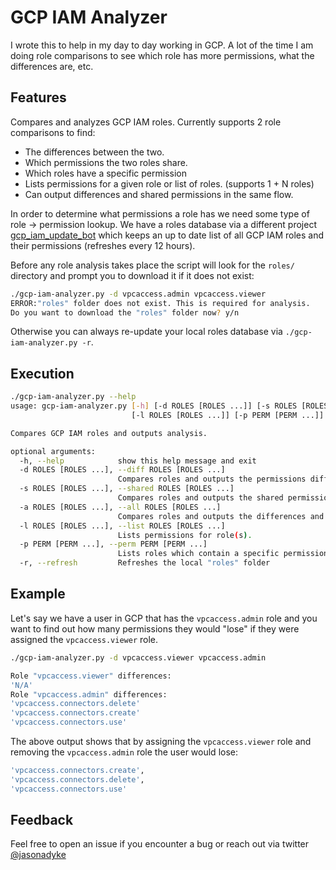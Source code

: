 # GCP IAM Analyzer

I wrote this to help in my day to day working in GCP. A lot of the time I am doing role comparisons to see which role has more permissions, what the differences are, etc.

## Features

Compares and analyzes GCP IAM roles. Currently supports 2 role comparisons to find:

- The differences between the two.
- Which permissions the two roles share.
- Which roles have a specific permission
- Lists permissions for a given role or list of roles. (supports 1 + N roles)
- Can output differences and shared permissions in the same flow.

In order to determine what permissions a role has we need some type of role -> permission lookup. We have a roles database via a different project [gcp_iam_update_bot](https://github.com/jdyke/gcp_iam_update_bot) which keeps an up to date list of all GCP IAM roles and their permissions (refreshes every 12 hours).

Before any role analysis takes place the script will look for the `roles/` directory and prompt you to download it if it does not exist:

```bash
./gcp-iam-analyzer.py -d vpcaccess.admin vpcaccess.viewer
ERROR:"roles" folder does not exist. This is required for analysis.
Do you want to download the "roles" folder now? y/n
```

Otherwise you can always re-update your local roles database via `./gcp-iam-analyzer.py -r`.

## Execution

```bash
./gcp-iam-analyzer.py --help
usage: gcp-iam-analyzer.py [-h] [-d ROLES [ROLES ...]] [-s ROLES [ROLES ...]] [-a ROLES [ROLES ...]]
                           [-l ROLES [ROLES ...]] [-p PERM [PERM ...]] [-r]

Compares GCP IAM roles and outputs analysis.

optional arguments:
  -h, --help            show this help message and exit
  -d ROLES [ROLES ...], --diff ROLES [ROLES ...]
                        Compares roles and outputs the permissions difference.
  -s ROLES [ROLES ...], --shared ROLES [ROLES ...]
                        Compares roles and outputs the shared permissions.
  -a ROLES [ROLES ...], --all ROLES [ROLES ...]
                        Compares roles and outputs the differences and the shared permissins.
  -l ROLES [ROLES ...], --list ROLES [ROLES ...]
                        Lists permissions for role(s).
  -p PERM [PERM ...], --perm PERM [PERM ...]
                        Lists roles which contain a specific permission.
  -r, --refresh         Refreshes the local "roles" folder
```

## Example

Let's say we have a user in GCP that has the `vpcaccess.admin` role and you want to find out how many permissions they would "lose" if they were assigned the `vpcaccess.viewer` role.

```bash
./gcp-iam-analyzer.py -d vpcaccess.viewer vpcaccess.admin

Role "vpcaccess.viewer" differences:
'N/A'
Role "vpcaccess.admin" differences:
'vpcaccess.connectors.delete'
'vpcaccess.connectors.create'
'vpcaccess.connectors.use'
```

The above output shows that by assigning the `vpcaccess.viewer` role and removing the `vpcaccess.admin` role the user would lose:

```bash
'vpcaccess.connectors.create',
'vpcaccess.connectors.delete',
'vpcaccess.connectors.use'
 ```

## Feedback

Feel free to open an issue if you encounter a bug or reach out via twitter [@jasonadyke](https://twitter.com/jasonadyke)
